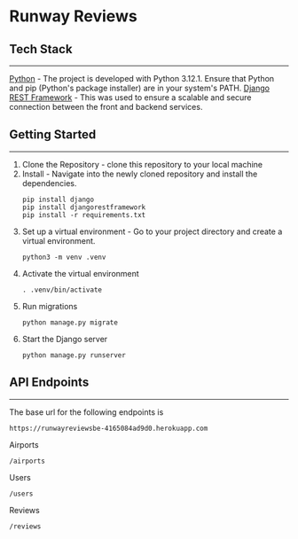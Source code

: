 # Runway Reviews

## Tech Stack 
---
[Python](https://www.python.org/) - The project is developed with Python 3.12.1. Ensure that Python and pip (Python's package installer) are in your system's PATH. 
[Django REST Framework](https://www.django-rest-framework.org/) - This was used to ensure a scalable and secure connection between the front and backend services. 

## Getting Started
---
1. Clone the Repository - clone this repository to your local machine
2. Install - Navigate into the newly cloned repository and install the dependencies. </br>
   ```
   pip install django
   pip install djangorestframework
   pip install -r requirements.txt
   ```
4. Set up a virtual environment - Go to your project directory and create a virtual environment.
   ```
   python3 -m venv .venv
   ```
6. Activate the virtual environment
   ```
   . .venv/bin/activate
   ```
7. Run migrations
   ```
   python manage.py migrate
   ```
9. Start the Django server
    ```
   python manage.py runserver
    ```

## API Endpoints
---
The base url for the following endpoints is 
```
https://runwayreviewsbe-4165084ad9d0.herokuapp.com
```

Airports
```
/airports
```
Users
```
/users
```
Reviews
```
/reviews
```

